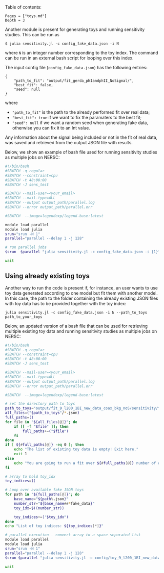 Table of contents:

```@contents
Pages = ["toys.md"]
Depth = 3
```

Another module is present for generating toys and running sensitivity studies. This can be run as

```
$ julia sensitivity.jl -c config_fake_data.json -i N
```

where `N` is an integer number corresponding to the toy index.
The command can be run in an external bash script for looping over this index.

The input config file (`config_fake_data.json`) has the following entries:

```
{
    "path_to_fit": "output/fit_gerda_phIandphII_NoSignal/",
    "best_fit": false,
    "seed": null
}

```

where
- `"path_to_fit"` is the path to the already performed fit over real data;
- `"best_fit": true` if we want to fix the paramaters to the best fit;
- `"seed": null` if we want a random seed when generating fake data, otherwise you can fix it to an Int value.

Any information about the signal being included or not in the fit of real data, was saved and retrieved from the output JSON file with results.

Below, we show an example of bash file used for running sensitivity studies as multiple jobs on NERSC:

```bash
#!/bin/bash                                                                                                                                                 
#SBATCH -q regular                                                                                                                                       
#SBATCH --constraint=cpu                                                                                                                                    
#SBATCH -t 48:00:00
#SBATCH -J sens_test                                                                                                                                         

#SBATCH --mail-user=<your_email>
#SBATCH --mail-type=ALL                                                                                                                                     
#SBATCH --output output_path/parallel.log                                                     
#SBATCH --error output_path/parallel.err  

#SBATCH  --image=legendexp/legend-base:latest               

module load parallel
module load julia
srun="srun -N 1"
parallel="parallel --delay 1 -j 128"

# run parallel jobs
$srun  $parallel "julia sensitivity.jl -c config_fake_data.json -i {1}" ::: {1..10000} &

wait
```


## Using already existing toys
Another way to run the code is present if, for instance, an user wants to use toy data generated according to one model but fit them with another model.
In this case, the path to the folder containing the already existing JSON files with toy data has to be provided together with the toy index:

```
julia sensitivity.jl -c config_fake_data.json -i N --path_to_toys path_to_your_toys
```

Below, an updated version of a bash file that can be used for retrieving multiple existing toy data and running sensitivity studies as multiple jobs on NERSC:

```bash
#!/bin/bash                                                                                                                                                 
#SBATCH -q regular                                                                                                                                       
#SBATCH --constraint=cpu                                                                                                                                    
#SBATCH -t 48:00:00
#SBATCH -J sens_test                                                                                                                                         

#SBATCH --mail-user=<your_email>
#SBATCH --mail-type=ALL                                                                                                                                     
#SBATCH --output output_path/parallel.log                                                     
#SBATCH --error output_path/parallel.err  

#SBATCH  --image=legendexp/legend-base:latest               

# set the directory path to toys
path_to_toys="output/fit_9_l200_1BI_new_data_coax_bkg_noS/sensitivity/fake_data" #"path/to/your/toys"
all_files=("$path_to_toys"/*.json)
full_paths=()
for file in "${all_files[@]}"; do
    if [[ -f "$file" ]]; then 
        full_paths+=("$file")
    fi
done
if [ ${#full_paths[@]} -eq 0 ]; then
    echo "The list of existing toy data is empty! Exit here."
    exit 1
else
    echo "You are going to run a fit over ${#full_paths[@]} number of already existing toys stored under $path_to_toys"
fi

# array to hold toy_idx
toy_indices=()

# Loop over available fake JSON toys
for path in "${full_paths[@]}"; do
    base_name="${path%.json}"
    number_str="${base_name##*fake_data}"  
    toy_idx=$((number_str))  

    toy_indices+=("$toy_idx") 
done
echo "List of toy indices: ${toy_indices[*]}"

# parallel execution - convert array to a space-separated list
module load parallel
module load julia
srun="srun -N 1"
parallel="parallel --delay 1 -j 128"
$srun $parallel "julia sensitivity.jl -c config/toy_9_l200_1BI_new_data_same_bkg_noS.json -i {1}" ::: "${toy_indices[@]}"

wait
```
